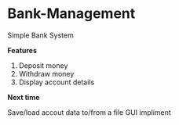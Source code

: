 # Bank-Management
Simple Bank System

**Features**
1. Deposit money
2. Withdraw money
3. Display account details


**Next time**

Save/load accout data to/from a file
GUI impliment
